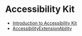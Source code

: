 # Accessibility Kit

  - [Introduction to Accessibility Kit](accessibilityKit.md)
  - [AccessibilityExtensionAbility](accessibilityextensionability.md)

